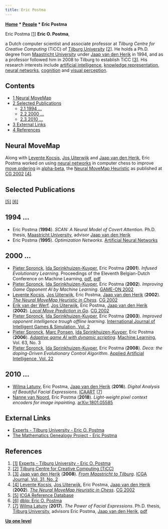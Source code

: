 ```yaml
---
title: Eric Postma
---
```

**[Home](Home "Home") * [People](People "People") * Eric Postma**

[](http://www.tilburguniversity.edu/webwijs/show/?uid=e.o.postma) Eric Postma <a id="cite-note-1" href="#cite-ref-1">[1]</a>
**Eric O. Postma**,

a Dutch computer scientist and associate professor at *Tilburg Centre for Creative Computing* (TiCC) of [Tilburg University](Tilburg_University "Tilburg University") <a id="cite-note-2" href="#cite-ref-2">[2]</a>. He holds a Ph.D. degree from [Maastricht University](Maastricht_University "Maastricht University") under [Jaap van den Herik](Jaap_van_den_Herik "Jaap van den Herik") in 1994, and as a professor followed him in 2008 to Tilburg to establish TiCC <a id="cite-note-3" href="#cite-ref-3">[3]</a>. His research interests include [artificial intelligence](Artificial_Intelligence "Artificial Intelligence"), [knowledge representation](Knowledge "Knowledge"), [neural networks](Neural_Networks "Neural Networks"), [cognition](Cognition "Cognition") and [visual perception](https://en.wikipedia.org/wiki/Visual_perception).

## Contents

- [1 Neural MoveMap](#neural-movemap)
- [2 Selected Publications](#selected-publications)
  - [2.1 1994 ...](#1994-...)
  - [2.2 2000 ...](#2000-...)
  - [2.3 2010 ...](#2010-...)
- [3 External Links](#external-links)
- [4 References](#references)

## Neural MoveMap

Along with [Levente Kocsis](Levente_Kocsis "Levente Kocsis"), [Jos Uiterwijk](Jos_Uiterwijk "Jos Uiterwijk") and [Jaap van den Herik](Jaap_van_den_Herik "Jaap van den Herik"), Eric Postma worked on using [neural networks](Neural_Networks "Neural Networks") in computer chess to improve [move ordering](Move_Ordering "Move Ordering") in [alpha-beta](Alpha-Beta "Alpha-Beta"), the
[Neural MoveMap Heuristic](Neural_MoveMap_Heuristic "Neural MoveMap Heuristic") as published at [CG 2002](CG_2002 "CG 2002") <a id="cite-note-4" href="#cite-ref-4">[4]</a>.

## Selected Publications

<a id="cite-note-5" href="#cite-ref-5">[5]</a> <a id="cite-note-6" href="#cite-ref-6">[6]</a>

## 1994 ...

- Eric Postma (**1994**). *SCAN: A Neural Model of Covert Attention*. Ph.D. thesis, [Maastricht University](Maastricht_University "Maastricht University"), advisor [Jaap van den Herik](Jaap_van_den_Herik "Jaap van den Herik")
- Eric Postma (**1995**). *Optimization Networks*. [Artificial Neural Networks](http://www.informatik.uni-trier.de/~ley/db/conf/ann/ann1995.html#Postma95)

## 2000 ...

- [Pieter Spronck](Pieter_Spronck "Pieter Spronck"), [Ida Sprinkhuizen-Kuyper](Ida_Sprinkhuizen-Kuyper "Ida Sprinkhuizen-Kuyper"), Eric Postma (**2001**). *Infused Evolutionary Learning*. Proceedings of the Eleventh Belgian-Dutch Conference on Machine Learning, [pdf](http://www.cnts.ua.ac.be/benelearn2001/proceedings/bene01-spronck.pdf), [pdf](http://ticc.uvt.nl/~pspronck/pubs/InfusedEvolutionaryLearning.pdf)
- [Pieter Spronck](Pieter_Spronck "Pieter Spronck"), [Ida Sprinkhuizen-Kuyper](Ida_Sprinkhuizen-Kuyper "Ida Sprinkhuizen-Kuyper"), Eric Postma (**2002**). *Improving Game Opponent AI by Machine Learning*. [GAME-ON 2002](http://www.informatik.uni-trier.de/~ley/db/conf/gameon/gameon2002.html#SpronckSP02)
- [Levente Kocsis](Levente_Kocsis "Levente Kocsis"), [Jos Uiterwijk](Jos_Uiterwijk "Jos Uiterwijk"), Eric Postma, [Jaap van den Herik](Jaap_van_den_Herik "Jaap van den Herik") (**2002**). *[The Neural MoveMap Heuristic in Chess](http://link.springer.com/chapter/10.1007/978-3-540-40031-8_11)*. [CG 2002](CG_2002 "CG 2002")
- [Erik van der Werf](Erik_van_der_Werf "Erik van der Werf"), [Jos Uiterwijk](Jos_Uiterwijk "Jos Uiterwijk"), Eric Postma, [Jaap van den Herik](Jaap_van_den_Herik "Jaap van den Herik") (**2002**). *[Local Move Prediction in Go](http://link.springer.com/chapter/10.1007/978-3-540-40031-8_26)*. [CG 2002](CG_2002 "CG 2002")
- [Pieter Spronck](Pieter_Spronck "Pieter Spronck"), [Ida Sprinkhuizen-Kuyper](Ida_Sprinkhuizen-Kuyper "Ida Sprinkhuizen-Kuyper"), Eric Postma (**2003**). *Improved opponent intelligence trough offline learning*. [International Journal of Intelligent Games & Simulation, Vol. 2](http://www.informatik.uni-trier.de/~ley/db/journals/ijigs/ijigs2.html#SpronckSP03)
- [Pieter Spronck](Pieter_Spronck "Pieter Spronck"), [Marc Ponsen](index.php?title=Marc_Ponsen&action=edit&redlink=1 "Marc Ponsen (page does not exist)"), [Ida Sprinkhuizen-Kuyper](Ida_Sprinkhuizen-Kuyper "Ida Sprinkhuizen-Kuyper"), Eric Postma (**2006**). *[Adaptive game AI with dynamic scripting](https://link.springer.com/article/10.1007/s10994-006-6205-6)*. [Machine Learning](<https://en.wikipedia.org/wiki/Machine_Learning_(journal)>), Vol. 63, No. 3
- [Pieter Spronck](Pieter_Spronck "Pieter Spronck"), [Ida Sprinkhuizen-Kuyper](Ida_Sprinkhuizen-Kuyper "Ida Sprinkhuizen-Kuyper"), Eric Postma (**2008**). *Deca: the doping-Driven Evolutionary Control Algorithm*. [Applied Artificial Intelligence, Vol. 22](http://www.informatik.uni-trier.de/~ley/db/journals/aai/aai22.html#SpronckSP08)

## 2010 ...

- [Wilma Latuny](https://dblp.uni-trier.de/pers/hd/l/Latuny:Wilma), Eric Postma, [Jaap van den Herik](Jaap_van_den_Herik "Jaap van den Herik") (**2016**). *Digital Analysis of Beautiful Facial Expressions*. [ICAART](https://dblp.uni-trier.de/db/conf/icaart/icaart2016-2.html) <a id="cite-note-7" href="#cite-ref-7">[7]</a>
- [Nanne van Noord](https://dblp.uni-trier.de/pers/hd/n/Noord:Nanne_van), Eric Postma (**2018**). *Light-weight pixel context encoders for image inpainting*. [arXiv:1801.05585](https://arxiv.org/abs/1801.05585)

## External Links

- [Experts - Tilburg University - Eric O. Postma](http://www.tilburguniversity.edu/webwijs/show/?uid=e.o.postma)
- [The Mathematics Genealogy Project - Eric Postma](https://genealogy.math.ndsu.nodak.edu/id.php?id=1404155)

## References

1. <a id="cite-ref-1" href="#cite-note-1">[1]</a> [Experts - Tilburg University - Eric O. Postma](http://www.tilburguniversity.edu/webwijs/show/?uid=e.o.postma)
1. <a id="cite-ref-2" href="#cite-note-2">[2]</a> [Tilburg Centre for Creative Computing (TiCC)](https://www.tilburguniversity.edu/research/institutes-and-research-groups/ticc/csai/)
1. <a id="cite-ref-3" href="#cite-note-3">[3]</a> [Jaap van den Herik](Jaap_van_den_Herik "Jaap van den Herik") (**2008**). *[From Maastricht to Tilburg](ICGA_Journal#FromMaastrichttoTilburg "ICGA Journal")*. [ICGA Journal, Vol. 31, No. 2](ICGA_Journal#31_2 "ICGA Journal")
1. <a id="cite-ref-4" href="#cite-note-4">[4]</a> [Levente Kocsis](Levente_Kocsis "Levente Kocsis"), [Jos Uiterwijk](Jos_Uiterwijk "Jos Uiterwijk"), Eric Postma, [Jaap van den Herik](Jaap_van_den_Herik "Jaap van den Herik") (**2002**). *[The Neural MoveMap Heuristic in Chess](http://link.springer.com/chapter/10.1007/978-3-540-40031-8_11)*. [CG 2002](CG_2002 "CG 2002")
1. <a id="cite-ref-5" href="#cite-note-5">[5]</a> [ICGA Reference Database](ICGA_Journal#RefDB "ICGA Journal")
1. <a id="cite-ref-6" href="#cite-note-6">[6]</a> [dblp: Eric O. Postma](https://dblp.uni-trier.de/pers/hd/p/Postma:Eric_O=.html)
1. <a id="cite-ref-7" href="#cite-note-7">[7]</a> [Wilma Latuny](https://dblp.uni-trier.de/pers/hd/l/Latuny:Wilma) (**2017**). *The Power of Facial Expressions*. Ph.D. thesis, [Tilburg University](Tilburg_University "Tilburg University"), advisors Eric Postma, [Jaap van den Herik](Jaap_van_den_Herik "Jaap van den Herik"), [pdf](https://pure.uvt.nl/ws/portalfiles/portal/18236048/Latuny_The_power_29_09_2017.pdf)

**[Up one level](People "People")**


